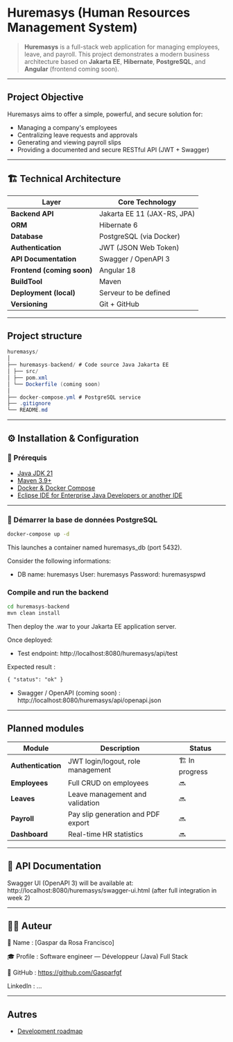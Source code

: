 # Huremasys (Human Resources Management System)

> **Huremasys** is a full-stack web application for managing employees, leave, and payroll.
> This project demonstrates a modern business architecture based on **Jakarta EE**, **Hibernate**, **PostgreSQL**, and **Angular** (frontend coming soon).

---

## Project Objective

Huremasys aims to offer a simple, powerful, and secure solution for:
- Managing a company's employees
- Centralizing leave requests and approvals
- Generating and viewing payroll slips
- Providing a documented and secure RESTful API (JWT + Swagger)

---

## 🏗️ Technical Architecture

| Layer | Core Technology |
|---------|------------------------|
| **Backend API** | Jakarta EE 11 (JAX-RS, JPA) |
| **ORM** | Hibernate 6 |
| **Database** | PostgreSQL (via Docker) |
| **Authentication** | JWT (JSON Web Token) |
| **API Documentation** | Swagger / OpenAPI 3 |
| **Frontend (coming soon)** | Angular 18 |
| **BuildTool** | Maven |
| **Deployment (local)** | Serveur to be defined |
| **Versioning** | Git + GitHub |

---

## Project structure

```java
huremasys/
│
├── huremasys-backend/ # Code source Java Jakarta EE
│ ├── src/
│ ├── pom.xml
│ └── Dockerfile (coming soon)
│
├── docker-compose.yml # PostgreSQL service
├── .gitignore
└── README.md
```

---

## ⚙️ Installation & Configuration

### 🔧 Prérequis

- [Java JDK 21](https://www.oracle.com/java/technologies/downloads/)
- [Maven 3.9+](https://maven.apache.org/)
- [Docker & Docker Compose](https://www.docker.com/)
- [Eclipse IDE for Enterprise Java Developers or another IDE](https://eclipse.org/downloads/)

---

### 🐘 Démarrer la base de données PostgreSQL

```bash
docker-compose up -d
```
This launches a container named huremasys_db (port 5432).

Consider the following informations:
- DB name: huremasys
User: huremasys
Password: huremasyspwd

### Compile and run the backend
```bash
cd huremasys-backend
mvn clean install
```
Then deploy the .war to your Jakarta EE application server.

Once deployed:

- Test endpoint: http://localhost:8080/huremasys/api/test

Expected result :
```txt
{ "status": "ok" }
```

- Swagger / OpenAPI (coming soon) : http://localhost:8080/huremasys/api/openapi.json

---

## Planned modules

| Module             | Description                                 | Status       |
| ------------------ | ------------------------------------------- | ------------ |
| **Authentication** | JWT login/logout, role management         | 🏗️ In progress |
| **Employees**      | Full CRUD on employees               | 🔜           |
| **Leaves**         | Leave management and validation            | 🔜           |
| **Payroll**        | Pay slip generation and PDF export | 🔜           |
| **Dashboard**      | Real-time HR statistics               | 🔜           |

---

## 📘 API Documentation

Swagger UI (OpenAPI 3) will be available at: http://localhost:8080/huremasys/swagger-ui.html
(after full integration in week 2)

---

## 🧑‍💻 Auteur

💼 Name : [Gaspar da Rosa Francisco]

🎓 Profile : Software engineer — Développeur (Java) Full Stack

🔗 GitHub : https://github.com/Gasparfgf

LinkedIn : ...

---

## Autres

- [Development roadmap](https://github.com/Gasparfgf/huremasys/blob/1-set-up-project-and-infrastructure/huremasys-backend/doc/development.md)



